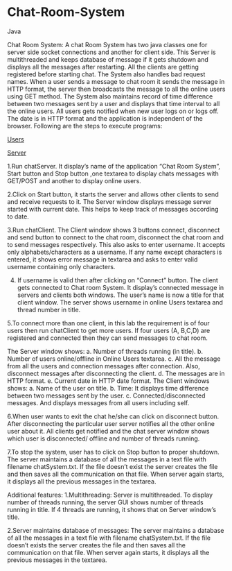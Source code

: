 # Chat-Room-System
Java

Chat Room System:
A chat Room System has two java classes one for server side socket connections and another for client side. This Server is multithreaded and keeps database of message if it gets shutdown and displays all the messages after restarting. All the clients are getting registered before starting chat. The System also handles bad request names. When a user sends a message to chat room it sends the message in HTTP format, the server then broadcasts the message to all the online users using GET method. The System also maintains record of time difference between two messages sent by a user and displays that time interval to all the online users. All users gets notified when new user logs on or logs off. The date is in HTTP format and the application is independent of the browser.
Following are the steps to execute programs:

[Users](https://github.com/SarikaRKshatriya/Chat-Room-System/blob/master/Users.png)

[Server](https://github.com/SarikaRKshatriya/Chat-Room-System/blob/master/ChatServer.png)

1.Run chatServer. It display’s name of the application “Chat Room System”, Start button  and Stop button ,one textarea to display chats messages with GET/POST and another to display online users. 
 
2.Click on Start button, it starts the server and allows other clients to send and receive requests to it. The Server window displays message server started with current date. This helps to keep track of messages according to date. 
 
3.Run chatClient. The Client window shows 3 buttons connect, disconnect and send button to connect to the chat room, disconnect the chat room and to send messages respectively. This also asks to enter username. It accepts only alphabets/characters as a username. If any name except characters is entered, it shows error message in textarea and asks to enter valid username containing only characters. 

4. If username is valid then after clicking on “Connect” button. The client gets connected to Chat room System. It display’s connected message in servers and clients both windows. The user’s name is now a title for that client window. The server shows username in online Users textarea and thread number in title.

5.To connect more than one client, in this lab the requirement is of four users then run chatClient to get more users. If four users (A, B,C,D) are registered and connected then they can send messages to chat room. 

The Server window shows:
a. Number of threads running (in title).
b. Number of users online/offline in Online Users textarea.
c. All the message from all the users and connection messages after connection. Also, disconnect messages after disconnecting the client.
d. The messages are in HTTP format.
e. Current date in HTTP date format.
The Client windows shows:
a. Name of the user on title.
b. Time: It displays time difference between two messages sent by the user.
c. Connected/disconnected messages. And displays messages from all users including self.

6.When user wants to exit the chat he/she can click on disconnect button. After disconnecting the particular user server notifies all the other online user about it. All clients get notified and the chat server window shows which user is disconnected/ offline and number of threads running. 

7.To stop the system, user has to click on Stop button to proper shutdown. The server maintains a database of all the messages in a text file with filename chatSystem.txt. If the file doesn’t exist the server creates the file and then saves all the communication on that file. When server again starts, it displays all the previous messages in the textarea.
 
Additional features:
1.Multithreading:  Server is multithreaded. To display number of threads running, the server GUI shows number of threads running in title. If 4 threads are running, it shows that on Server window’s title.   
 
2.Server maintains database of messages: The server maintains a database of all the messages in a text file with filename chatSystem.txt. If the file doesn’t exists the server creates the file and then saves all the communication on that file. When server again starts, it displays all the previous messages in the textarea. 

 


